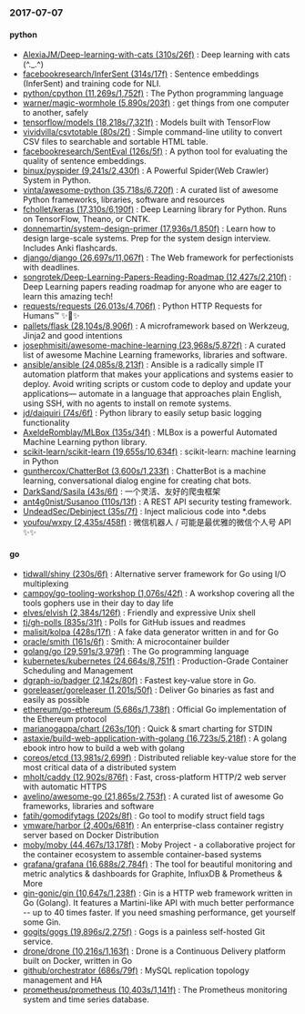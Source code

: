 ### 2017-07-07

#### python
* [AlexiaJM/Deep-learning-with-cats (310s/26f)](https://github.com/AlexiaJM/Deep-learning-with-cats) : Deep learning with cats (^._.^)
* [facebookresearch/InferSent (314s/17f)](https://github.com/facebookresearch/InferSent) : Sentence embeddings (InferSent) and training code for NLI.
* [python/cpython (11,269s/1,752f)](https://github.com/python/cpython) : The Python programming language
* [warner/magic-wormhole (5,890s/203f)](https://github.com/warner/magic-wormhole) : get things from one computer to another, safely
* [tensorflow/models (18,218s/7,321f)](https://github.com/tensorflow/models) : Models built with TensorFlow
* [vividvilla/csvtotable (80s/2f)](https://github.com/vividvilla/csvtotable) : Simple command-line utility to convert CSV files to searchable and sortable HTML table.
* [facebookresearch/SentEval (126s/5f)](https://github.com/facebookresearch/SentEval) : A python tool for evaluating the quality of sentence embeddings.
* [binux/pyspider (9,241s/2,430f)](https://github.com/binux/pyspider) : A Powerful Spider(Web Crawler) System in Python.
* [vinta/awesome-python (35,718s/6,720f)](https://github.com/vinta/awesome-python) : A curated list of awesome Python frameworks, libraries, software and resources
* [fchollet/keras (17,310s/6,190f)](https://github.com/fchollet/keras) : Deep Learning library for Python. Runs on TensorFlow, Theano, or CNTK.
* [donnemartin/system-design-primer (17,936s/1,850f)](https://github.com/donnemartin/system-design-primer) : Learn how to design large-scale systems. Prep for the system design interview. Includes Anki flashcards.
* [django/django (26,697s/11,067f)](https://github.com/django/django) : The Web framework for perfectionists with deadlines.
* [songrotek/Deep-Learning-Papers-Reading-Roadmap (12,427s/2,210f)](https://github.com/songrotek/Deep-Learning-Papers-Reading-Roadmap) : Deep Learning papers reading roadmap for anyone who are eager to learn this amazing tech!
* [requests/requests (26,013s/4,706f)](https://github.com/requests/requests) : Python HTTP Requests for Humans™ ✨🍰✨
* [pallets/flask (28,104s/8,906f)](https://github.com/pallets/flask) : A microframework based on Werkzeug, Jinja2 and good intentions
* [josephmisiti/awesome-machine-learning (23,968s/5,872f)](https://github.com/josephmisiti/awesome-machine-learning) : A curated list of awesome Machine Learning frameworks, libraries and software.
* [ansible/ansible (24,085s/8,213f)](https://github.com/ansible/ansible) : Ansible is a radically simple IT automation platform that makes your applications and systems easier to deploy. Avoid writing scripts or custom code to deploy and update your applications— automate in a language that approaches plain English, using SSH, with no agents to install on remote systems.
* [jd/daiquiri (74s/6f)](https://github.com/jd/daiquiri) : Python library to easily setup basic logging functionality
* [AxeldeRomblay/MLBox (135s/34f)](https://github.com/AxeldeRomblay/MLBox) : MLBox is a powerful Automated Machine Learning python library.
* [scikit-learn/scikit-learn (19,655s/10,634f)](https://github.com/scikit-learn/scikit-learn) : scikit-learn: machine learning in Python
* [gunthercox/ChatterBot (3,600s/1,233f)](https://github.com/gunthercox/ChatterBot) : ChatterBot is a machine learning, conversational dialog engine for creating chat bots.
* [DarkSand/Sasila (43s/6f)](https://github.com/DarkSand/Sasila) : 一个灵活、友好的爬虫框架
* [ant4g0nist/Susanoo (110s/13f)](https://github.com/ant4g0nist/Susanoo) : A REST API security testing framework.
* [UndeadSec/Debinject (35s/7f)](https://github.com/UndeadSec/Debinject) : Inject malicious code into *.debs
* [youfou/wxpy (2,435s/458f)](https://github.com/youfou/wxpy) : 微信机器人 / 可能是最优雅的微信个人号 API ✨✨

#### go
* [tidwall/shiny (230s/6f)](https://github.com/tidwall/shiny) : Alternative server framework for Go using I/O multiplexing
* [campoy/go-tooling-workshop (1,076s/42f)](https://github.com/campoy/go-tooling-workshop) : A workshop covering all the tools gophers use in their day to day life
* [elves/elvish (2,384s/126f)](https://github.com/elves/elvish) : Friendly and expressive Unix shell
* [tj/gh-polls (835s/31f)](https://github.com/tj/gh-polls) : Polls for GitHub issues and readmes
* [malisit/kolpa (428s/17f)](https://github.com/malisit/kolpa) : A fake data generator written in and for Go
* [oracle/smith (161s/6f)](https://github.com/oracle/smith) : Smith: A microcontainer builder
* [golang/go (29,591s/3,979f)](https://github.com/golang/go) : The Go programming language
* [kubernetes/kubernetes (24,664s/8,751f)](https://github.com/kubernetes/kubernetes) : Production-Grade Container Scheduling and Management
* [dgraph-io/badger (2,142s/80f)](https://github.com/dgraph-io/badger) : Fastest key-value store in Go.
* [goreleaser/goreleaser (1,201s/50f)](https://github.com/goreleaser/goreleaser) : Deliver Go binaries as fast and easily as possible
* [ethereum/go-ethereum (5,686s/1,738f)](https://github.com/ethereum/go-ethereum) : Official Go implementation of the Ethereum protocol
* [marianogappa/chart (263s/10f)](https://github.com/marianogappa/chart) : Quick & smart charting for STDIN
* [astaxie/build-web-application-with-golang (16,723s/5,218f)](https://github.com/astaxie/build-web-application-with-golang) : A golang ebook intro how to build a web with golang
* [coreos/etcd (13,981s/2,699f)](https://github.com/coreos/etcd) : Distributed reliable key-value store for the most critical data of a distributed system
* [mholt/caddy (12,902s/876f)](https://github.com/mholt/caddy) : Fast, cross-platform HTTP/2 web server with automatic HTTPS
* [avelino/awesome-go (21,865s/2,753f)](https://github.com/avelino/awesome-go) : A curated list of awesome Go frameworks, libraries and software
* [fatih/gomodifytags (202s/8f)](https://github.com/fatih/gomodifytags) : Go tool to modify struct field tags
* [vmware/harbor (2,400s/681f)](https://github.com/vmware/harbor) : An enterprise-class container registry server based on Docker Distribution
* [moby/moby (44,467s/13,178f)](https://github.com/moby/moby) : Moby Project - a collaborative project for the container ecosystem to assemble container-based systems
* [grafana/grafana (16,688s/2,784f)](https://github.com/grafana/grafana) : The tool for beautiful monitoring and metric analytics & dashboards for Graphite, InfluxDB & Prometheus & More
* [gin-gonic/gin (10,647s/1,238f)](https://github.com/gin-gonic/gin) : Gin is a HTTP web framework written in Go (Golang). It features a Martini-like API with much better performance -- up to 40 times faster. If you need smashing performance, get yourself some Gin.
* [gogits/gogs (19,896s/2,275f)](https://github.com/gogits/gogs) : Gogs is a painless self-hosted Git service.
* [drone/drone (10,216s/1,163f)](https://github.com/drone/drone) : Drone is a Continuous Delivery platform built on Docker, written in Go
* [github/orchestrator (686s/79f)](https://github.com/github/orchestrator) : MySQL replication topology management and HA
* [prometheus/prometheus (10,403s/1,141f)](https://github.com/prometheus/prometheus) : The Prometheus monitoring system and time series database.

